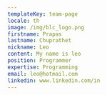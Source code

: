 ```yaml
---
templateKey: team-page
locale: th
image: /img/blc_logo.png
firstname: Prapas
lastname: Chuprathet
nickname: Leo
content: My name is leo
position: Programmer
expertise: Programming
email: leo@hotmail.com
linkedin: www.linkedin.com/in
---
```


